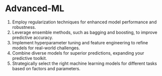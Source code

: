 # Advanced-ML

1. Employ regularization techniques for enhanced model performance and robustness.
2. Leverage ensemble methods, such as bagging and boosting, to improve predictive accuracy. 
3. Implement hyperparameter tuning and feature engineering to refine models for real-world challenges. 
4. Combine diverse models for superior predictions, expanding your predictive toolkit. 
5. Strategically select the right machine learning models for different tasks based on factors and parameters.
